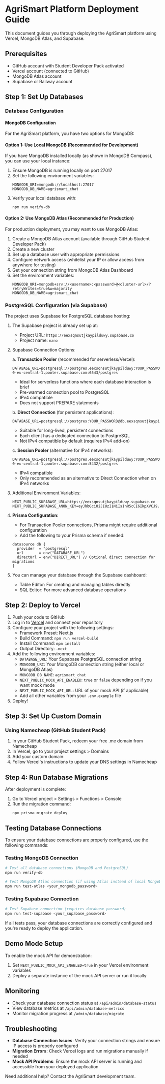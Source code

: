 # AgriSmart Platform Deployment Guide

This document guides you through deploying the AgriSmart platform using Vercel, MongoDB Atlas, and Supabase.

## Prerequisites

- GitHub account with Student Developer Pack activated
- Vercel account (connected to GitHub)
- MongoDB Atlas account
- Supabase or Railway account

## Step 1: Set Up Databases

### Database Configuration

#### MongoDB Configuration

For the AgriSmart platform, you have two options for MongoDB:

#### Option 1: Use Local MongoDB (Recommended for Development)

If you have MongoDB installed locally (as shown in MongoDB Compass), you can use your local instance:

1. Ensure MongoDB is running locally on port 27017
2. Set the following environment variables:
   ```
   MONGODB_URI=mongodb://localhost:27017
   MONGODB_DB_NAME=agrismart_chat
   ```
3. Verify your local database with:
   ```
   npm run verify-db
   ```

#### Option 2: Use MongoDB Atlas (Recommended for Production)

For production deployment, you may want to use MongoDB Atlas:

1. Create a MongoDB Atlas account (available through GitHub Student Developer Pack)
2. Create a new cluster
3. Set up a database user with appropriate permissions
4. Configure network access (whitelist your IP or allow access from anywhere for testing)
5. Get your connection string from MongoDB Atlas Dashboard
6. Set the environment variables:
   ```
   MONGODB_URI=mongodb+srv://<username>:<password>@<cluster-url>/?retryWrites=true&w=majority
   MONGODB_DB_NAME=agrismart_chat
   ```

### PostgreSQL Configuration (via Supabase)

The project uses Supabase for PostgreSQL database hosting:

1. The Supabase project is already set up at:
   - Project URL: `https://eexsqnsutjkaypilduwy.supabase.co`
   - Project name: `nano`

2. Supabase Connection Options:

   a. **Transaction Pooler** (recommended for serverless/Vercel):
   ```
   DATABASE_URL=postgresql://postgres.eexsqnsutjkaypilduwy:YOUR_PASSWORD@aws-0-eu-central-1.pooler.supabase.com:6543/postgres
   ```
   - Ideal for serverless functions where each database interaction is brief
   - Pre-warmed connection pool to PostgreSQL
   - IPv4 compatible
   - Does not support PREPARE statements

   b. **Direct Connection** (for persistent applications):
   ```
   DATABASE_URL=postgresql://postgres:YOUR_PASSWORD@db.eexsqnsutjkaypilduwy.supabase.co:5432/postgres
   ```
   - Suitable for long-lived, persistent connections
   - Each client has a dedicated connection to PostgreSQL
   - Not IPv4 compatible by default (requires IPv4 add-on)

   c. **Session Pooler** (alternative for IPv4 networks):
   ```
   DATABASE_URL=postgresql://postgres.eexsqnsutjkaypilduwy:YOUR_PASSWORD@aws-0-eu-central-1.pooler.supabase.com:5432/postgres
   ```
   - IPv4 compatible
   - Only recommended as an alternative to Direct Connection when on IPv4 networks

3. Additional Environment Variables:
   ```
   NEXT_PUBLIC_SUPABASE_URL=https://eexsqnsutjkaypilduwy.supabase.co
   NEXT_PUBLIC_SUPABASE_ANON_KEY=eyJhbGciOiJIUzI1NiIsInR5cCI6IkpXVCJ9.eyJpc3MiOiJzdXBhYmFzZSIsInJlZiI6ImVleHNxbnN1dGprYXlwaWxkdXd5Iiwicm9sZSI6ImFub24iLCJpYXQiOjE3NDA2MDM4NTIsImV4cCI6MjA1NjE3OTg1Mn0.5u7nEaFkPkFXeRTR95T8NFvVzQTBgka3VPd_Lku2kI0
   ```

4. **Prisma Configuration**:
   - For Transaction Pooler connections, Prisma might require additional configuration
   - Add the following to your Prisma schema if needed:
   ```prisma
   datasource db {
     provider  = "postgresql"
     url       = env("DATABASE_URL")
     directUrl = env("DIRECT_URL") // Optional direct connection for migrations
   }
   ```

5. You can manage your database through the Supabase dashboard:
   - Table Editor: For creating and managing tables directly
   - SQL Editor: For more advanced database operations

## Step 2: Deploy to Vercel

1. Push your code to GitHub
2. Log in to [Vercel](https://vercel.com/) and connect your repository
3. Configure your project with the following settings:
   - Framework Preset: Next.js
   - Build Command: `npm run vercel-build`
   - Install Command: `npm install`
   - Output Directory: `.next`
4. Add the following environment variables:
   - `DATABASE_URL`: Your Supabase PostgreSQL connection string
   - `MONGODB_URI`: Your MongoDB connection string (either local or MongoDB Atlas)
   - `MONGODB_DB_NAME`: `agrismart_chat`
   - `NEXT_PUBLIC_MOCK_API_ENABLED`: `true` or `false` depending on if you want mock mode
   - `NEXT_PUBLIC_MOCK_API_URL`: URL of your mock API (if applicable)
   - Add all other variables from your `.env.example` file
5. Deploy!

## Step 3: Set Up Custom Domain

### Using Namecheap (GitHub Student Pack)

1. In your GitHub Student Pack, redeem your free .me domain from Namecheap
2. In Vercel, go to your project settings > Domains
3. Add your custom domain
4. Follow Vercel's instructions to update your DNS settings in Namecheap

## Step 4: Run Database Migrations

After deployment is complete:

1. Go to Vercel project > Settings > Functions > Console
2. Run the migration command:
   ```
   npx prisma migrate deploy
   ```

## Testing Database Connections

To ensure your database connections are properly configured, use the following commands:

### Testing MongoDB Connection

```bash
# Test all database connections (MongoDB and PostgreSQL)
npm run verify-db

# Test MongoDB Atlas connection (if using Atlas instead of local MongoDB)
npm run test-atlas <your_mongodb_password>
```

### Testing Supabase Connection

```bash
# Test Supabase connection (requires database password)
npm run test-supabase <your_supabase_password>
```

If all tests pass, your database connections are correctly configured and you're ready to deploy the application.

## Demo Mode Setup

To enable the mock API for demonstration:

1. Set `NEXT_PUBLIC_MOCK_API_ENABLED=true` in your Vercel environment variables
2. Deploy a separate instance of the mock API server or run it locally

## Monitoring

- Check your database connection status at `/api/admin/database-status`
- View database metrics at `/api/admin/database-metrics`
- Monitor migration progress at `/admin/database/migrate`

## Troubleshooting

- **Database Connection Issues**: Verify your connection strings and ensure IP access is properly configured
- **Migration Errors**: Check Vercel logs and run migrations manually if needed
- **Mock API Problems**: Ensure the mock API server is running and accessible from your deployed application

Need additional help? Contact the AgriSmart development team.
